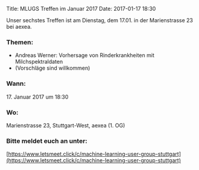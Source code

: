 Title: MLUGS Treffen im Januar 2017
Date: 2017-01-17 18:30

Unser sechstes Treffen ist am Dienstag, dem 17.01. in der Marienstrasse 23 bei aexea.

### Themen:

- Andreas Werner: Vorhersage von Rinderkrankheiten mit Milchspektraldaten
- (Vorschläge sind willkommen)


### Wann:

<p>17. Januar 2017 um 18:30</p>  

### Wo:

Marienstrasse 23, Stuttgart-West, aexea (1. OG)

### Bitte meldet euch an unter:
[https://www.letsmeet.click/c/machine-learning-user-group-stuttgart](https://www.letsmeet.click/c/machine-learning-user-group-stuttgart)
